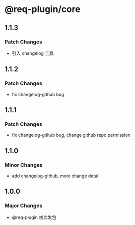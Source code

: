 # @req-plugin/core

## 1.1.3

### Patch Changes

- 引入 changelog 工具

## 1.1.2

### Patch Changes

- fix changelog-github bug

## 1.1.1

### Patch Changes

- fix changelog-github bug, change github repo permission

## 1.1.0

### Minor Changes

- add changelog-github, more change detail

## 1.0.0

### Major Changes

- @req-plugin 初次发包
